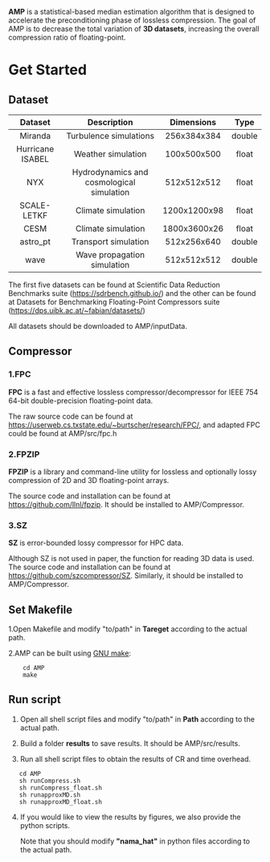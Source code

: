 **AMP** is a statistical-based median estimation algorithm that is designed to accelerate the preconditioning phase of lossless compression. The goal of AMP is to decrease the total variation of **3D datasets**, increasing the overall compression ratio of floating-point.

# Get Started
## Dataset
| Dataset | Description         | Dimensions    | Type   |
| :-----: | :----------------:  | :--------:    |:------:|
| Miranda |Turbulence simulations | 256x384x384 | double |
| Hurricane ISABEL | Weather simulation | 100x500x500 | float |
| NYX| Hydrodynamics and cosmological simulation | 512x512x512 | float |
| SCALE-LETKF| Climate simulation | 1200x1200x98 | float |
| CESM | Climate simulation | 1800x3600x26 | float |
| astro_pt| Transport simulation | 512x256x640 | double | float |
| wave | Wave propagation simulation | 512x512x512 |double |

The first five datasets can be found at Scientific Data Reduction Benchmarks suite (https://sdrbench.github.io/) and the other can be found at Datasets for Benchmarking Floating-Point Compressors suite (https://dps.uibk.ac.at/~fabian/datasets/)

All datasets should be downloaded to AMP/inputData.
## Compressor
### 1.FPC

  **FPC** is a fast and effective lossless compressor/decompressor for IEEE 754 64-bit double-precision floating-point data. 
  
  The raw source code can be found at https://userweb.cs.txstate.edu/~burtscher/research/FPC/, and adapted FPC could be found at AMP/src/fpc.h
  
### 2.FPZIP

  **FPZIP** is a library and command-line utility for lossless and optionally lossy compression of 2D and 3D floating-point arrays.
  
  The source code and installation can be found at https://github.com/llnl/fpzip. It should be installed to AMP/Compressor.
### 3.SZ

  **SZ** is error-bounded lossy compressor for HPC data.
  
   Although SZ is not used in paper, the function for reading 3D data is used. The source code and installation can be found at https://github.com/szcompressor/SZ. Similarly, it should be installed to AMP/Compressor.
  
## Set Makefile

 1.Open Makefile and modify "to/path" in **Tareget** according to the actual path.
 
 2.AMP can be built using [GNU make](https://www.gnu.org/software/make/):
 ```    
     cd AMP
     make
 ```
 ## Run script
 1. Open all shell script files and modify "to/path" in **Path** according to the actual path.
 
 2. Build a folder **results** to save results. It should be AMP/src/results.
 
 3. Run all shell script files to obtain the results of CR and time overhead.
  ```    
     cd AMP
     sh runCompress.sh
     sh runCompress_float.sh
     sh runapproxMD.sh
     sh runapproxMD_float.sh
 ```
 
 4. If you would like to view the results by figures, we also provide the python scripts. 
 
    Note that you should modify **"nama_hat"** in python files according to the actual path.

